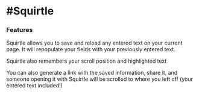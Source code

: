 #Squirtle
========

### Features
Squirtle allows you to save and reload any entered text on your current page. It will repopulate your fields with your previously entered text.

Squirtle also remembers your scroll position and highlighted text

You can also generate a link with the saved information, share it, and someone opening it with Squirtle will be scrolled to where you left off (your entered text included!)
